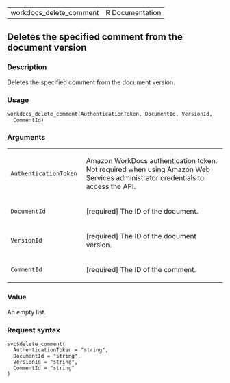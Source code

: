 <table style="width: 100%;">
<tbody>
<tr class="odd">
<td>workdocs_delete_comment</td>
<td style="text-align: right;">R Documentation</td>
</tr>
</tbody>
</table>

## Deletes the specified comment from the document version

### Description

Deletes the specified comment from the document version.

### Usage

    workdocs_delete_comment(AuthenticationToken, DocumentId, VersionId,
      CommentId)

### Arguments

<table>
<colgroup>
<col style="width: 35%" />
<col style="width: 65%" />
</colgroup>
<tbody>
<tr class="odd">
<td><code
id="workdocs_delete_comment_:_AuthenticationToken">AuthenticationToken</code></td>
<td><p>Amazon WorkDocs authentication token. Not required when using
Amazon Web Services administrator credentials to access the
API.</p></td>
</tr>
<tr class="even">
<td><code
id="workdocs_delete_comment_:_DocumentId">DocumentId</code></td>
<td><p>[required] The ID of the document.</p></td>
</tr>
<tr class="odd">
<td><code id="workdocs_delete_comment_:_VersionId">VersionId</code></td>
<td><p>[required] The ID of the document version.</p></td>
</tr>
<tr class="even">
<td><code id="workdocs_delete_comment_:_CommentId">CommentId</code></td>
<td><p>[required] The ID of the comment.</p></td>
</tr>
</tbody>
</table>

### Value

An empty list.

### Request syntax

    svc$delete_comment(
      AuthenticationToken = "string",
      DocumentId = "string",
      VersionId = "string",
      CommentId = "string"
    )

